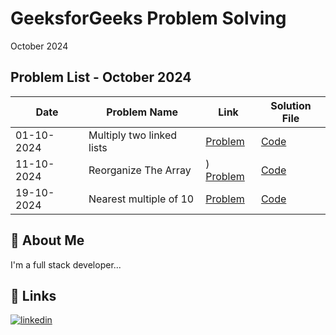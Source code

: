 
# GeeksforGeeks Problem Solving

October 2024

## Problem List - October 2024

| Date       | Problem Name                | Link                                                                                      | Solution File                           |
|------------|------------------------------|-------------------------------------------------------------------------------------------|-----------------------------------------|
| 01-10-2024 | Multiply two linked lists   |  <a href="https://www.geeksforgeeks.org/problems/multiply-two-linked-lists/1" target="_blank">Problem</a>             | [Code](01_10_2024.js) |
| 11-10-2024 | Reorganize The Array   | ) <a href="https://www.geeksforgeeks.org/problems/reorganize-the-array4810/1" target="_blank">Problem</a>           | [Code](11_10_2024.js) |
| 19-10-2024 | Nearest multiple of 10   | <a href="https://www.geeksforgeeks.org/problems/nearest-multiple-of-102437/1" target="_blank">Problem</a>             | [Code](19_10_2024.js) |

## 🚀 About Me
I'm a full stack developer...


## 🔗 Links
[![linkedin](https://img.shields.io/badge/linkedin-0A66C2?style=for-the-badge&logo=linkedin&logoColor=white)](https://www.linkedin.com/)

